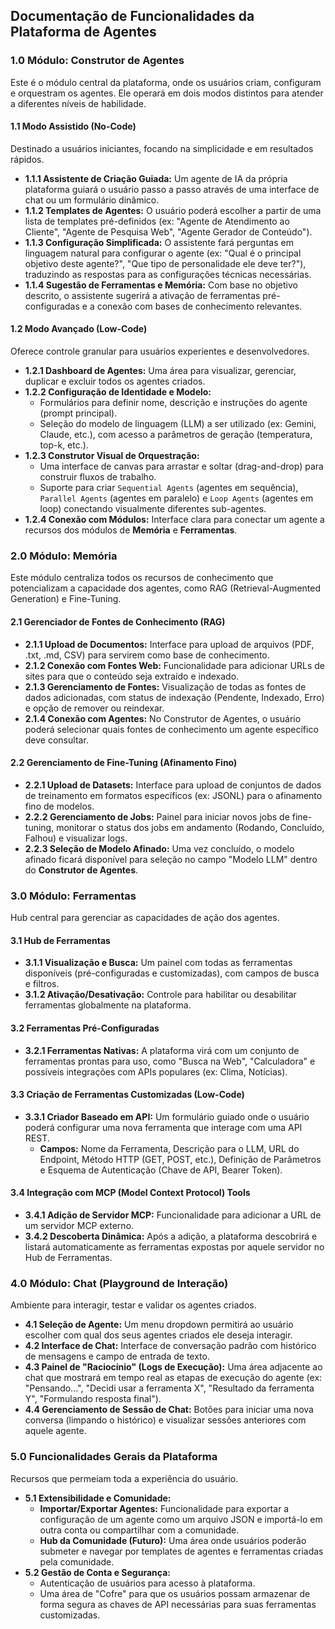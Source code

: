 ## **Documentação de Funcionalidades da Plataforma de Agentes**

### **1.0 Módulo: Construtor de Agentes**

Este é o módulo central da plataforma, onde os usuários criam, configuram e orquestram os agentes. Ele operará em dois modos distintos para atender a diferentes níveis de habilidade.

#### **1.1 Modo Assistido (No-Code)**

Destinado a usuários iniciantes, focando na simplicidade e em resultados rápidos.

- **1.1.1 Assistente de Criação Guiada:** Um agente de IA da própria plataforma guiará o usuário passo a passo através de uma interface de chat ou um formulário dinâmico.
- **1.1.2 Templates de Agentes:** O usuário poderá escolher a partir de uma lista de templates pré-definidos (ex: "Agente de Atendimento ao Cliente", "Agente de Pesquisa Web", "Agente Gerador de Conteúdo").
- **1.1.3 Configuração Simplificada:** O assistente fará perguntas em linguagem natural para configurar o agente (ex: "Qual é o principal objetivo deste agente?", "Que tipo de personalidade ele deve ter?"), traduzindo as respostas para as configurações técnicas necessárias.
- **1.1.4 Sugestão de Ferramentas e Memória:** Com base no objetivo descrito, o assistente sugerirá a ativação de ferramentas pré-configuradas e a conexão com bases de conhecimento relevantes.

#### **1.2 Modo Avançado (Low-Code)**

Oferece controle granular para usuários experientes e desenvolvedores.

- **1.2.1 Dashboard de Agentes:** Uma área para visualizar, gerenciar, duplicar e excluir todos os agentes criados.
- **1.2.2 Configuração de Identidade e Modelo:**
    - Formulários para definir nome, descrição e instruções do agente (prompt principal).
    - Seleção do modelo de linguagem (LLM) a ser utilizado (ex: Gemini, Claude, etc.), com acesso a parâmetros de geração (temperatura, top-k, etc.).
- **1.2.3 Construtor Visual de Orquestração:**
    - Uma interface de canvas para arrastar e soltar (drag-and-drop) para construir fluxos de trabalho.
    - Suporte para criar `Sequential Agents` (agentes em sequência), `Parallel Agents` (agentes em paralelo) e `Loop Agents` (agentes em loop) conectando visualmente diferentes sub-agentes.
- **1.2.4 Conexão com Módulos:** Interface clara para conectar um agente a recursos dos módulos de **Memória** e **Ferramentas**.

### **2.0 Módulo: Memória**

Este módulo centraliza todos os recursos de conhecimento que potencializam a capacidade dos agentes, como RAG (Retrieval-Augmented Generation) e Fine-Tuning.

#### **2.1 Gerenciador de Fontes de Conhecimento (RAG)**

- **2.1.1 Upload de Documentos:** Interface para upload de arquivos (PDF, .txt, .md, CSV) para servirem como base de conhecimento.
- **2.1.2 Conexão com Fontes Web:** Funcionalidade para adicionar URLs de sites para que o conteúdo seja extraído e indexado.
- **2.1.3 Gerenciamento de Fontes:** Visualização de todas as fontes de dados adicionadas, com status de indexação (Pendente, Indexado, Erro) e opção de remover ou reindexar.
- **2.1.4 Conexão com Agentes:** No Construtor de Agentes, o usuário poderá selecionar quais fontes de conhecimento um agente específico deve consultar.

#### **2.2 Gerenciamento de Fine-Tuning (Afinamento Fino)**

- **2.2.1 Upload de Datasets:** Interface para upload de conjuntos de dados de treinamento em formatos específicos (ex: JSONL) para o afinamento fino de modelos.
- **2.2.2 Gerenciamento de Jobs:** Painel para iniciar novos jobs de fine-tuning, monitorar o status dos jobs em andamento (Rodando, Concluído, Falhou) e visualizar logs.
- **2.2.3 Seleção de Modelo Afinado:** Uma vez concluído, o modelo afinado ficará disponível para seleção no campo "Modelo LLM" dentro do **Construtor de Agentes**.

### **3.0 Módulo: Ferramentas**

Hub central para gerenciar as capacidades de ação dos agentes.

#### **3.1 Hub de Ferramentas**

- **3.1.1 Visualização e Busca:** Um painel com todas as ferramentas disponíveis (pré-configuradas e customizadas), com campos de busca e filtros.
- **3.1.2 Ativação/Desativação:** Controle para habilitar ou desabilitar ferramentas globalmente na plataforma.

#### **3.2 Ferramentas Pré-Configuradas**

- **3.2.1 Ferramentas Nativas:** A plataforma virá com um conjunto de ferramentas prontas para uso, como "Busca na Web", "Calculadora" e possíveis integrações com APIs populares (ex: Clima, Notícias).

#### **3.3 Criação de Ferramentas Customizadas (Low-Code)**

- **3.3.1 Criador Baseado em API:** Um formulário guiado onde o usuário poderá configurar uma nova ferramenta que interage com uma API REST.
    - **Campos:** Nome da Ferramenta, Descrição para o LLM, URL do Endpoint, Método HTTP (GET, POST, etc.), Definição de Parâmetros e Esquema de Autenticação (Chave de API, Bearer Token).

#### **3.4 Integração com MCP (Model Context Protocol) Tools**

- **3.4.1 Adição de Servidor MCP:** Funcionalidade para adicionar a URL de um servidor MCP externo.
- **3.4.2 Descoberta Dinâmica:** Após a adição, a plataforma descobrirá e listará automaticamente as ferramentas expostas por aquele servidor no Hub de Ferramentas.

### **4.0 Módulo: Chat (Playground de Interação)**

Ambiente para interagir, testar e validar os agentes criados.

- **4.1 Seleção de Agente:** Um menu dropdown permitirá ao usuário escolher com qual dos seus agentes criados ele deseja interagir.
- **4.2 Interface de Chat:** Interface de conversação padrão com histórico de mensagens e campo de entrada de texto.
- **4.3 Painel de "Raciocínio" (Logs de Execução):** Uma área adjacente ao chat que mostrará em tempo real as etapas de execução do agente (ex: "Pensando...", "Decidi usar a ferramenta X", "Resultado da ferramenta Y", "Formulando resposta final").
- **4.4 Gerenciamento de Sessão de Chat:** Botões para iniciar uma nova conversa (limpando o histórico) e visualizar sessões anteriores com aquele agente.

### **5.0 Funcionalidades Gerais da Plataforma**

Recursos que permeiam toda a experiência do usuário.

- **5.1 Extensibilidade e Comunidade:**
    - **Importar/Exportar Agentes:** Funcionalidade para exportar a configuração de um agente como um arquivo JSON e importá-lo em outra conta ou compartilhar com a comunidade.
    - **Hub da Comunidade (Futuro):** Uma área onde usuários poderão submeter e navegar por templates de agentes e ferramentas criadas pela comunidade.
- **5.2 Gestão de Conta e Segurança:**
    - Autenticação de usuários para acesso à plataforma.
    - Uma área de "Cofre" para que os usuários possam armazenar de forma segura as chaves de API necessárias para suas ferramentas customizadas.